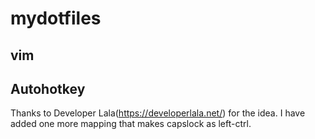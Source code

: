 # mydotfiles


## vim


## Autohotkey

Thanks to Developer Lala(https://developerlala.net/) for the idea. I have added one more mapping that makes capslock as left-ctrl.
